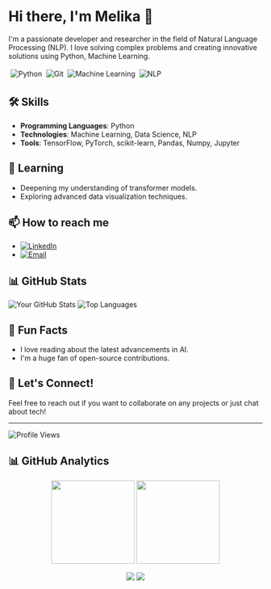 # Hi there, I'm Melika 👋

I'm a passionate developer and researcher in the field of Natural Language Processing (NLP). I love solving complex problems and creating innovative solutions using Python, Machine Learning.

<div style="display: flex; flex-wrap: wrap;">
  <img src="https://img.shields.io/badge/Python-3776AB?style=for-the-badge&logo=python&logoColor=white" alt="Python" style="margin: 4px;"/>
  <img src="https://img.shields.io/badge/Data science-F05032?style=for-the-badge&logo=git&logoColor=white" alt="Git" style="margin: 4px;"/>
  <img src="https://img.shields.io/badge/Machine%20Learning-FF6F00?style=for-the-badge&logo=apache-spark&logoColor=white" alt="Machine Learning" style="margin: 4px;"/>
  <img src="https://img.shields.io/badge/NLP-FF4154?style=for-the-badge&logo=nlp&logoColor=white" alt="NLP" style="margin: 4px;"/>
</div>

## 🛠 Skills

- **Programming Languages**: Python
- **Technologies**: Machine Learning, Data Science, NLP
- **Tools**: TensorFlow, PyTorch, scikit-learn, Pandas, Numpy, Jupyter


## 🌱 Learning

- Deepening my understanding of transformer models.
- Exploring advanced data visualization techniques.

## 📫 How to reach me

- [![LinkedIn](https://img.shields.io/badge/LinkedIn-0077B5?style=for-the-badge&logo=linkedin&logoColor=white)](https://www.linkedin.com/in/melika-sadat-mirdamadi-737680259/)
- [![Email](https://img.shields.io/badge/Email-D14836?style=for-the-badge&logo=gmail&logoColor=white)](mailto:mirdamadimelika3@gmail.com)

## 📊 GitHub Stats

![Your GitHub Stats](https://github-readme-stats.vercel.app/api?username=MelikaMirdamadi&show_icons=true&theme=radical)
![Top Languages](https://github-readme-stats.vercel.app/api/top-langs/?username=MelikaMirdamadi&layout=compact&theme=radical)


## 🎉 Fun Facts

- I love reading about the latest advancements in AI.
- I'm a huge fan of open-source contributions.

## 🤝 Let's Connect!

Feel free to reach out if you want to collaborate on any projects or just chat about tech!

---

![Profile Views](https://komarev.com/ghpvc/?username=your-github-username&color=blue)


## 📊 GitHub Analytics  

<p align="center">
  <img src="https://github-readme-stats.vercel.app/api?username=MelikaMirdamadi&show_icons=true&theme=tokyonight&hide_border=true" height="165"/>
  <img src="https://github-readme-streak-stats.herokuapp.com?user=MelikaMirdamadi&theme=tokyonight&hide_border=true" height="165"/>
</p>

<p align="center">
  <img src="https://github-profile-summary-cards.vercel.app/api/cards/repos-per-language?username=MelikaMirdamadi&theme=tokyonight"/>
  <img src="https://github-profile-summary-cards.vercel.app/api/cards/productive-time?username=MelikaMirdamadi&theme=tokyonight"/>
</p>

